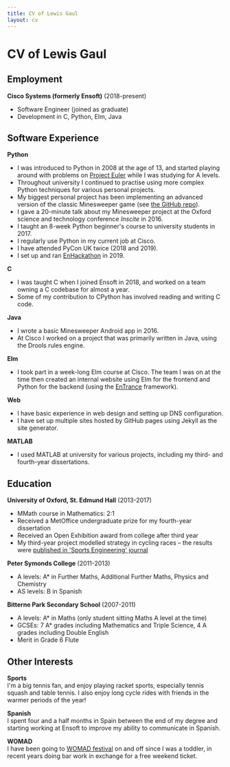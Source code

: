 ```yaml
---
title: CV of Lewis Gaul
layout: cv
---
```



# CV of Lewis Gaul


## Employment

**Cisco Systems (formerly Ensoft)** (2018-present)
- Software Engineer (joined as graduate)
- Development in C, Python, Elm, Java


## Software Experience

**Python**
- I was introduced to Python in 2008 at the age of 13, and started playing around with problems on [Project Euler](https://projecteuler.net) while I was studying for A levels.
- Throughout university I continued to practise using more complex Python techniques for various personal projects.
- My biggest personal project has been implementing an advanced version of the classic Minesweeper game (see [the GitHub repo](https://github.com/LewisGaul/minegauler/tree/v4/dev)).
- I gave a 20-minute talk about my Minesweeper project at the Oxford science and technology conference *Inscite* in 2016.
- I taught an 8-week Python beginner's course to university students in 2017.
- I regularly use Python in my current job at Cisco.
- I have attended PyCon UK twice (2018 and 2019).
- I set up and ran [EnHackathon](https://enhackathon.github.io) in 2019.

**C**
- I was taught C when I joined Ensoft in 2018, and worked on a team owning a C codebase for almost a year.
- Some of my contribution to CPython has involved reading and writing C code.

**Java**
- I wrote a basic Minesweeper Android app in 2016.
- At Cisco I worked on a project that was primarily written in Java, using the Drools rules engine.

**Elm**
- I took part in a week-long Elm course at Cisco. The team I was on at the time then created an internal website using Elm for the frontend and Python for the backend (using the [EnTrance](https://github.com/ensoft/entrance) framework).

**Web**
- I have basic experience in web design and setting up DNS configuration.
- I have set up multiple sites hosted by GitHub pages using Jekyll as the site generator.

**MATLAB**
- I used MATLAB at university for various projects, including my third- and fourth-year dissertations.


## Education

**University of Oxford, St. Edmund Hall** (2013-2017)
- MMath course in Mathematics: 2:1
- Received a MetOffice undergraduate prize for my fourth-year dissertation
- Received an Open Exhibition award from college after third year
- My third-year project modelled strategy in cycling races – the results were [published in 'Sports Engineering' journal](https://link.springer.com/article/10.1007/s12283-018-0270-5)

**Peter Symonds College** (2011-2013)
- A levels: A* in Further Maths, Additional Further Maths, Physics and Chemistry
- AS levels: B in Spanish

**Bitterne Park Secondary School** (2007-2011)
- A levels: A* in Maths (only student sitting Maths A level at the time)
- GCSEs: 7 A* grades including Mathematics and Triple Science, 4 A grades including Double English
- Merit in Grade 6 Flute


## Other Interests

**Sports**  
I'm a big tennis fan, and enjoy playing racket sports, especially tennis squash and table tennis. I also enjoy long cycle rides with friends in the warmer periods of the year!

**Spanish**  
I spent four and a half months in Spain between the end of my degree and starting working at Ensoft to improve my ability to communicate in Spanish.

**WOMAD**  
I have been going to [WOMAD festival](https://womad.co.uk/) on and off since I was a toddler, in recent years doing bar work in exchange for a free weekend ticket.
